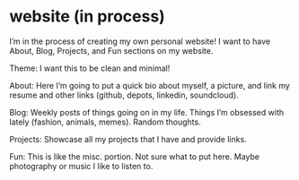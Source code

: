 # website (in process)
I’m in the process of creating my own personal website! I want to have About, Blog, Projects, and Fun sections on my website.

Theme:
I want this to be clean and minimal!

About:
Here I’m going to put a quick bio about myself, a picture, and link my resume and other links (github, depots, linkedin, soundcloud).

Blog:
Weekly posts of things going on in my life. Things I’m obsessed with lately (fashion, animals, memes). Random thoughts.

Projects:
Showcase all my projects that I have and provide links.

Fun:
This is like the misc. portion. Not sure what to put here. Maybe photography or music I like to listen to.

